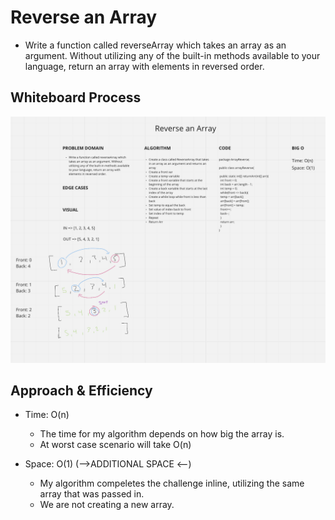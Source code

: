 # Reverse an Array
<!-- Description of the challenge -->
- Write a function called reverseArray which takes an array as an argument. Without utilizing any of the built-in methods available to your language, return an array with elements in reversed order.

## Whiteboard Process
<!-- Embedded whiteboard image -->
![WHITEBOARD](./arrayReverse.png)

## Approach & Efficiency
<!-- What approach did you take? Discuss Why. What is the Big O space/time for this approach? -->
- Time: O(n)
  - The time for my algorithm depends on how big the array is.
  - At worst case scenario will take O(n)

- Space: O(1) (-->ADDITIONAL SPACE <--)
  - My algorithm compeletes the challenge inline, utilizing the same array that was passed in.
  - We are not creating a new array.